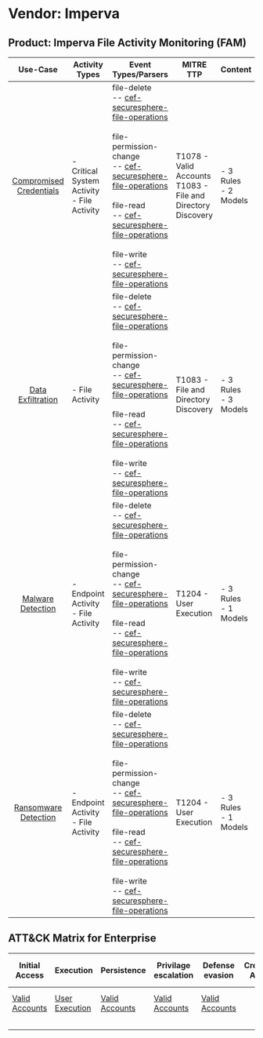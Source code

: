 Vendor: Imperva
===============
Product: Imperva File Activity Monitoring (FAM)
-----------------------------------------------
|                                 Use-Case                                  | Activity Types                                | Event Types/Parsers                                                                                                                                                                                                                                                                                                                                                                                                                                                                                                  | MITRE TTP                                                          | Content                   |
|:-------------------------------------------------------------------------:| --------------------------------------------- | -------------------------------------------------------------------------------------------------------------------------------------------------------------------------------------------------------------------------------------------------------------------------------------------------------------------------------------------------------------------------------------------------------------------------------------------------------------------------------------------------------------------- | ------------------------------------------------------------------ | ------------------------- |
| [Compromised Credentials](../UseCases/usecase_compromised_credentials.md) | - Critical System Activity<br>- File Activity |  file-delete<br> -- [cef-securesphere-file-operations](../Parsers/parserContent_cef-securesphere-file-operations.md)<br><br> file-permission-change<br> -- [cef-securesphere-file-operations](../Parsers/parserContent_cef-securesphere-file-operations.md)<br><br> file-read<br> -- [cef-securesphere-file-operations](../Parsers/parserContent_cef-securesphere-file-operations.md)<br><br> file-write<br> -- [cef-securesphere-file-operations](../Parsers/parserContent_cef-securesphere-file-operations.md)<br> | T1078 - Valid Accounts<br>T1083 - File and Directory Discovery<br> |  - 3 Rules<br> - 2 Models |
|       [Data Exfiltration](../UseCases/usecase_data_exfiltration.md)       | - File Activity                               |  file-delete<br> -- [cef-securesphere-file-operations](../Parsers/parserContent_cef-securesphere-file-operations.md)<br><br> file-permission-change<br> -- [cef-securesphere-file-operations](../Parsers/parserContent_cef-securesphere-file-operations.md)<br><br> file-read<br> -- [cef-securesphere-file-operations](../Parsers/parserContent_cef-securesphere-file-operations.md)<br><br> file-write<br> -- [cef-securesphere-file-operations](../Parsers/parserContent_cef-securesphere-file-operations.md)<br> | T1083 - File and Directory Discovery<br>                           |  - 3 Rules<br> - 3 Models |
|       [Malware Detection](../UseCases/usecase_malware_detection.md)       | - Endpoint Activity<br>- File Activity        |  file-delete<br> -- [cef-securesphere-file-operations](../Parsers/parserContent_cef-securesphere-file-operations.md)<br><br> file-permission-change<br> -- [cef-securesphere-file-operations](../Parsers/parserContent_cef-securesphere-file-operations.md)<br><br> file-read<br> -- [cef-securesphere-file-operations](../Parsers/parserContent_cef-securesphere-file-operations.md)<br><br> file-write<br> -- [cef-securesphere-file-operations](../Parsers/parserContent_cef-securesphere-file-operations.md)<br> | T1204 - User Execution<br>                                         |  - 3 Rules<br> - 1 Models |
|    [Ransomware Detection](../UseCases/usecase_ransomware_detection.md)    | - Endpoint Activity<br>- File Activity        |  file-delete<br> -- [cef-securesphere-file-operations](../Parsers/parserContent_cef-securesphere-file-operations.md)<br><br> file-permission-change<br> -- [cef-securesphere-file-operations](../Parsers/parserContent_cef-securesphere-file-operations.md)<br><br> file-read<br> -- [cef-securesphere-file-operations](../Parsers/parserContent_cef-securesphere-file-operations.md)<br><br> file-write<br> -- [cef-securesphere-file-operations](../Parsers/parserContent_cef-securesphere-file-operations.md)<br> | T1204 - User Execution<br>                                         |  - 3 Rules<br> - 1 Models |

ATT&CK Matrix for Enterprise
----------------------------
| Initial Access                                                      | Execution                                                           | Persistence                                                         | Privilage escalation                                                | Defense evasion                                                     | Credential Access | Discovery                                                                         | Lateral Movement | Collection | Command and Control | Exfiltration | Impact |
| ------------------------------------------------------------------- | ------------------------------------------------------------------- | ------------------------------------------------------------------- | ------------------------------------------------------------------- | ------------------------------------------------------------------- | ----------------- | --------------------------------------------------------------------------------- | ---------------- | ---------- | ------------------- | ------------ | ------ |
| [Valid Accounts](https://attack.mitre.org/techniques/T1078)<br><br> | [User Execution](https://attack.mitre.org/techniques/T1204)<br><br> | [Valid Accounts](https://attack.mitre.org/techniques/T1078)<br><br> | [Valid Accounts](https://attack.mitre.org/techniques/T1078)<br><br> | [Valid Accounts](https://attack.mitre.org/techniques/T1078)<br><br> |                   | [File and Directory Discovery](https://attack.mitre.org/techniques/T1083)<br><br> |                  |            |                     |              |        |